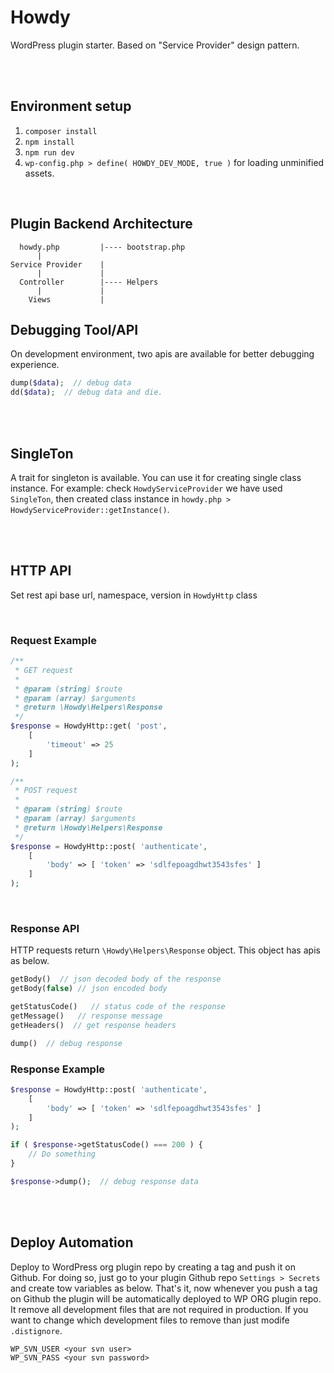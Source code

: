 # Howdy
WordPress plugin starter. Based on "Service Provider" design pattern.

<br>
<br>

## Environment setup
1. `composer install`
2. `npm install`
3. `npm run dev`
4. `wp-config.php > define( HOWDY_DEV_MODE, true )` for loading unminified assets.

<br>

## Plugin Backend Architecture

```
  howdy.php         |---- bootstrap.php
      |
Service Provider    |
      |             |
  Controller        |---- Helpers
      |             |
    Views           |
```

## Debugging Tool/API
On development environment, two apis are available for better debugging experience.

```php
dump($data);  // debug data
dd($data);  // debug data and die. 
```

<br>
<br>

## SingleTon
A trait for singleton is available. You can use it for creating single class instance.
For example: check `HowdyServiceProvider` we have used `SingleTon`, then created class instance in `howdy.php > HowdyServiceProvider::getInstance()`.

<br>
<br>

## HTTP API
Set rest api base url, namespace, version in `HowdyHttp` class

<br>

### Request Example

```php
/**
 * GET request
 * 
 * @param (string) $route
 * @param (array) $arguments
 * @return \Howdy\Helpers\Response
 */
$response = HowdyHttp::get( 'post',
    [
        'timeout' => 25
    ]
);

/**
 * POST request
 * 
 * @param (string) $route
 * @param (array) $arguments
 * @return \Howdy\Helpers\Response
 */
$response = HowdyHttp::post( 'authenticate',
    [
        'body' => [ 'token' => 'sdlfepoagdhwt3543sfes' ]
    ]
);
```

<br>

### Response API
HTTP requests return `\Howdy\Helpers\Response` object. This object has apis as below.

```php
getBody()  // json decoded body of the response
getBody(false) // json encoded body

getStatusCode()   // status code of the response
getMessage()   // response message
getHeaders()  // get response headers

dump()  // debug response
```

### Response Example

```php
$response = HowdyHttp::post( 'authenticate',
    [
        'body' => [ 'token' => 'sdlfepoagdhwt3543sfes' ]
    ]
);

if ( $response->getStatusCode() === 200 ) {
    // Do something
}

$response->dump();  // debug response data
```

<br>
<br>

## Deploy Automation

Deploy to WordPress org plugin repo by creating a tag and push it on Github.
For doing so, just go to your plugin Github repo `Settings > Secrets` and create tow variables as below. 
That's it, now whenever you push a tag on Github the plugin will be automatically deployed to WP ORG plugin repo. It remove all development files that are not required in production. If you want to change which development files to remove than just modife `.distignore`.
```
WP_SVN_USER <your svn user>
WP_SVN_PASS <your svn password>
```
